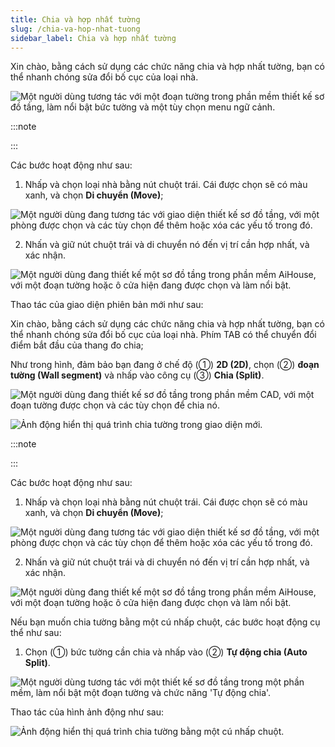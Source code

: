 ```yaml
---
title: Chia và hợp nhất tường
slug: /chia-va-hop-nhat-tuong
sidebar_label: Chia và hợp nhất tường
---
```


Xin chào, bằng cách sử dụng các chức năng chia và hợp nhất tường, bạn có thể nhanh chóng sửa đổi bố cục của loại nhà.

![Một người dùng tương tác với một đoạn tường trong phần mềm thiết kế sơ đồ tầng, làm nổi bật bức tường và một tùy chọn menu ngữ cảnh.](https://storage.googleapis.com/jegavn_kb/images/e263f550-8ba0-461f-bc0a-02bfa2e01f37.png)

:::note

:::

Các bước hoạt động như sau:

1. Nhấp và chọn loại nhà bằng nút chuột trái. Cái được chọn sẽ có màu xanh, và chọn **Di chuyển (Move)**;

![Một người dùng đang tương tác với giao diện thiết kế sơ đồ tầng, với một phòng được chọn và các tùy chọn để thêm hoặc xóa các yếu tố trong đó.](https://storage.googleapis.com/jegavn_kb/images/5e93201c-4136-4131-8ebf-d2fc772708c3.png)

2. Nhấn và giữ nút chuột trái và di chuyển nó đến vị trí cần hợp nhất, và xác nhận.

![Một người dùng đang thiết kế một sơ đồ tầng trong phần mềm AiHouse, với một đoạn tường hoặc ô cửa hiện đang được chọn và làm nổi bật.](https://storage.googleapis.com/jegavn_kb/images/4eb61ee0-ed31-46bc-b997-0f5a56b103ff.png)

Thao tác của giao diện phiên bản mới như sau:

Xin chào, bằng cách sử dụng các chức năng chia và hợp nhất tường, bạn có thể nhanh chóng sửa đổi bố cục của loại nhà. Phím TAB có thể chuyển đổi điểm bắt đầu của thang đo chia;

Như trong hình, đảm bảo bạn đang ở chế độ (①) **2D (2D)**, chọn (②) **đoạn tường (Wall segment)** và nhấp vào công cụ (③) **Chia (Split)**.

![Một người dùng đang thiết kế sơ đồ tầng trong phần mềm CAD, với một đoạn tường được chọn và các tùy chọn để chia nó.](https://storage.googleapis.com/jegavn_kb/images/e06cfde2-f3a8-429a-82e7-115566eb4ebb.png)

![Ảnh động hiển thị quá trình chia tường trong giao diện mới.](https://storage.googleapis.com/jegavn_kb/images/2fd84e70-ce87-4bef-a1c4-e9a08ffa38de.gif)

:::note

:::

Các bước hoạt động như sau:

1. Nhấp và chọn loại nhà bằng nút chuột trái. Cái được chọn sẽ có màu xanh, và chọn **Di chuyển (Move)**;

![Một người dùng đang tương tác với giao diện thiết kế sơ đồ tầng, với một phòng được chọn và các tùy chọn để thêm hoặc xóa các yếu tố trong đó.](https://storage.googleapis.com/jegavn_kb/images/5e93201c-4136-4131-8ebf-d2fc772708c3.png)

2. Nhấn và giữ nút chuột trái và di chuyển nó đến vị trí cần hợp nhất, và xác nhận.

![Một người dùng đang thiết kế một sơ đồ tầng trong phần mềm AiHouse, với một đoạn tường hoặc ô cửa hiện đang được chọn và làm nổi bật.](https://storage.googleapis.com/jegavn_kb/images/4eb61ee0-ed31-46bc-b997-0f5a56b103ff.png)

Nếu bạn muốn chia tường bằng một cú nhấp chuột, các bước hoạt động cụ thể như sau:

1. Chọn (①) bức tường cần chia và nhấp vào (②) **Tự động chia (Auto Split)**.

![Một người dùng tương tác với một thiết kế sơ đồ tầng trong một phần mềm, làm nổi bật một đoạn tường và chức năng 'Tự động chia'.](https://storage.googleapis.com/jegavn_kb/images/3d93b011-a303-458b-8468-3caf49ced19d.png)

Thao tác của hình ảnh động như sau:

![Ảnh động hiển thị quá trình chia tường bằng một cú nhấp chuột.](https://storage.googleapis.com/jegavn_kb/images/b064d180-c5c0-41f9-88fe-2e53f58e0f0e.gif)